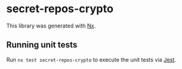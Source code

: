 # secret-repos-crypto

This library was generated with [Nx](https://nx.dev).

## Running unit tests

Run `nx test secret-repos-crypto` to execute the unit tests via [Jest](https://jestjs.io).

